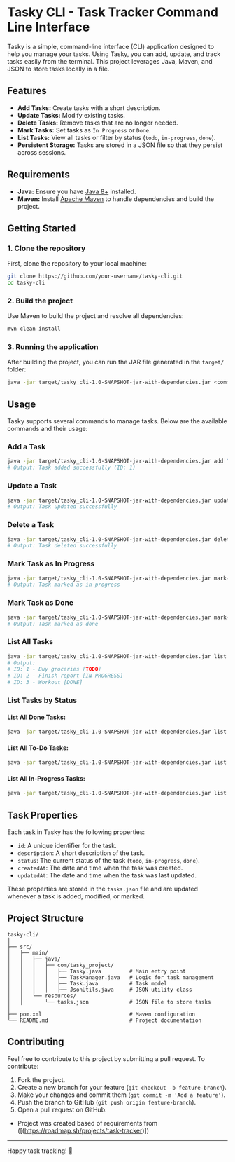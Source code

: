 
# Tasky CLI - Task Tracker Command Line Interface

Tasky is a simple, command-line interface (CLI) application designed to help you manage your tasks. Using Tasky, you can add, update, and track tasks easily from the terminal. This project leverages Java, Maven, and JSON to store tasks locally in a file. 

## Features

- **Add Tasks:** Create tasks with a short description.
- **Update Tasks:** Modify existing tasks.
- **Delete Tasks:** Remove tasks that are no longer needed.
- **Mark Tasks:** Set tasks as `In Progress` or `Done`.
- **List Tasks:** View all tasks or filter by status (`todo`, `in-progress`, `done`).
- **Persistent Storage:** Tasks are stored in a JSON file so that they persist across sessions.

## Requirements

- **Java:** Ensure you have [Java 8+](https://www.oracle.com/java/technologies/javase-jdk11-downloads.html) installed.
- **Maven:** Install [Apache Maven](https://maven.apache.org/install.html) to handle dependencies and build the project.

## Getting Started

### 1. Clone the repository

First, clone the repository to your local machine:

```bash
git clone https://github.com/your-username/tasky-cli.git
cd tasky-cli
```

### 2. Build the project

Use Maven to build the project and resolve all dependencies:

```bash
mvn clean install
```

### 3. Running the application

After building the project, you can run the JAR file generated in the `target/` folder:

```bash
java -jar target/tasky_cli-1.0-SNAPSHOT-jar-with-dependencies.jar <command> [args...]
```

## Usage

Tasky supports several commands to manage tasks. Below are the available commands and their usage:

### Add a Task

```bash
java -jar target/tasky_cli-1.0-SNAPSHOT-jar-with-dependencies.jar add "Buy groceries"
# Output: Task added successfully (ID: 1)
```

### Update a Task

```bash
java -jar target/tasky_cli-1.0-SNAPSHOT-jar-with-dependencies.jar update 1 "Buy groceries and cook dinner"
# Output: Task updated successfully
```

### Delete a Task

```bash
java -jar target/tasky_cli-1.0-SNAPSHOT-jar-with-dependencies.jar delete 1
# Output: Task deleted successfully
```

### Mark Task as In Progress

```bash
java -jar target/tasky_cli-1.0-SNAPSHOT-jar-with-dependencies.jar mark-in-progress 1
# Output: Task marked as in-progress
```

### Mark Task as Done

```bash
java -jar target/tasky_cli-1.0-SNAPSHOT-jar-with-dependencies.jar mark-done 1
# Output: Task marked as done
```

### List All Tasks

```bash
java -jar target/tasky_cli-1.0-SNAPSHOT-jar-with-dependencies.jar list
# Output: 
# ID: 1 - Buy groceries [TODO]
# ID: 2 - Finish report [IN PROGRESS]
# ID: 3 - Workout [DONE]
```

### List Tasks by Status

#### List All Done Tasks:

```bash
java -jar target/tasky_cli-1.0-SNAPSHOT-jar-with-dependencies.jar list done
```

#### List All To-Do Tasks:

```bash
java -jar target/tasky_cli-1.0-SNAPSHOT-jar-with-dependencies.jar list todo
```

#### List All In-Progress Tasks:

```bash
java -jar target/tasky_cli-1.0-SNAPSHOT-jar-with-dependencies.jar list in-progress
```

## Task Properties

Each task in Tasky has the following properties:

- `id`: A unique identifier for the task.
- `description`: A short description of the task.
- `status`: The current status of the task (`todo`, `in-progress`, `done`).
- `createdAt`: The date and time when the task was created.
- `updatedAt`: The date and time when the task was last updated.

These properties are stored in the `tasks.json` file and are updated whenever a task is added, modified, or marked.

## Project Structure

```
tasky-cli/
│
├── src/
│   ├── main/
│   │   ├── java/
│   │   │   ├── com/tasky_project/
│   │   │   │   ├── Tasky.java         # Main entry point
│   │   │   │   ├── TaskManager.java   # Logic for task management
│   │   │   │   ├── Task.java          # Task model
│   │   │   │   ├── JsonUtils.java     # JSON utility class
│   │   └── resources/
│   │       └── tasks.json             # JSON file to store tasks
│
├── pom.xml                            # Maven configuration
└── README.md                          # Project documentation
```

## Contributing

Feel free to contribute to this project by submitting a pull request. To contribute:

1. Fork the project.
2. Create a new branch for your feature (`git checkout -b feature-branch`).
3. Make your changes and commit them (`git commit -m 'Add a feature'`).
4. Push the branch to GitHub (`git push origin feature-branch`).
5. Open a pull request on GitHub.

- Project was created based of requirements from ([(https://roadmap.sh/projects/task-tracker)])

---

Happy task tracking! 🎯
```

